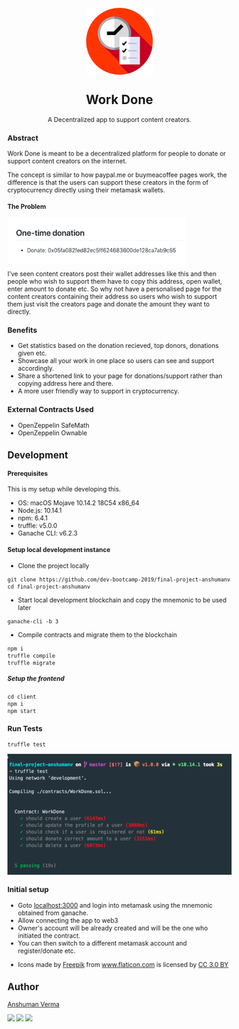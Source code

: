 <p align="center">
  <img src="./assets/icon256.png" align="center" width="150">
</p>

<h1 align="center"> Work Done </h1>
<p align="center">

</p>

<p align="center">A Decentralized app to support content creators.</p>


### Abstract
Work Done is meant to be a decentralized platform for people to donate or support content creators on the internet.

The concept is similar to how paypal.me or buymeacoffee pages work, the difference is that the users can support these creators in the form of cryptocurrency directly using their metamask wallets.

#### The Problem

<img src="./assets/Donate.png" align="center" width="400">

I've seen content creators post their wallet addresses like this and then people who wish to support them have to copy this address, open wallet, enter amount to donate etc. So why not have a personalised page for the content creators containing their address so users who wish to support them just visit the creators page and donate the amount they want to directly.

### Benefits
- Get statistics based on the donation recieved, top donors, donations given etc.
- Showcase all your work in one place so users can see and support accordingly.
- Share a shortened link to your page for donations/support rather than copying address here and there.
- A more user friendly way to support in cryptocurrency. 


### External Contracts Used
- OpenZeppelin SafeMath  
- OpenZeppelin Ownable


## Development

#### Prerequisites

This is my setup while developing this.
- OS: macOS Mojave 10.14.2 18C54 x86_64
- Node.js: 10.14.1
- npm: 6.4.1
- truffle: v5.0.0
- Ganache CLI: v6.2.3

#### Setup local development instance

* Clone the project locally
```
git clone https://github.com/dev-bootcamp-2019/final-project-anshumanv
cd final-project-anshumanv
```

* Start local development blockchain and copy the mnemonic to be used later
```
ganache-cli -b 3
```

* Compile contracts and migrate them to the blockchain
```
npm i
truffle compile
truffle migrate
```

##### Setup the frontend

```
cd client
npm i
npm start
```

### Run Tests
```
truffle test
```

<img src="./assets/tests_report.png" align="center" width="600">


### Initial setup

- Goto [localhost:3000](http://localhost:3000) and login into metamask using the mnemonic obtained from ganache.
- Allow connecting the app to web3
- Owner's account will be already created and will be the one who initiated the contract.
- You can then switch to a different metamask account and register/donate etc.

* <div>Icons made by <a href="https://www.freepik.com/" title="Freepik">Freepik</a> from <a href="https://www.flaticon.com/" 			    title="Flaticon">www.flaticon.com</a> is licensed by <a href="http://creativecommons.org/licenses/by/3.0/" 			    title="Creative Commons BY 3.0" target="_blank">CC 3.0 BY</a></div>


## Author

[Anshuman Verma](https://github.com/anshumanv)

[<img src="https://image.flaticon.com/icons/svg/185/185961.svg" width="35" padding="10">](https://twitter.com/Anshumaniac12)
[<img src="https://image.flaticon.com/icons/svg/185/185964.svg" width="35" padding="10">](https://linkedin.com/in/anshumanv12)
[<img src="https://image.flaticon.com/icons/svg/185/185981.svg" width="35" padding="10">](https://www.facebook.com/anshumanv12)

